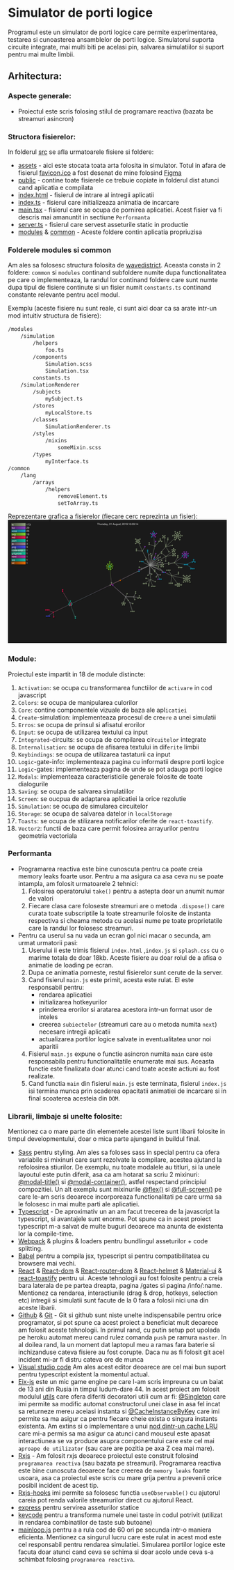 # Simulator de porti logice

Programul este un simulator de porti logice care permite experimentarea, testarea si cunoasterea ansamblelor de porti logice. Simulatorul suporta circuite integrate, mai multi biti pe acelasi pin, salvarea simulatiilor si suport pentru mai multe limbii.

## Arhitectura:

### Aspecte generale:

-   Proiectul este scris folosing stilul de programare reactiva (bazata be streamuri asincron)

### Structora fisierelor:

In folderul [src](../src) se afla urmatoarele fisiere si foldere:

-   [assets](../src/assets) - aici este stocata toata arta folosita in simulator. Totul in afara de fisierul [favicon.ico](../src/assets/favicon.ico) a fost desenat de mine folosind [Figma](https://www.figma.com/)
-   [public](../src/public) - contine toate fisierele ce trebuie copiate in folderul dist atunci cand aplicatia e compilata
-   [index.html](../src/index.html) - fisierul de intrare al intregii aplicatii
-   [index.ts](../src/index.ts) - fisierul care initializeaza animatia de incarcare
-   [main.tsx](../src/main.tsx) - fisierul care se ocupa de pornirea aplicatiei. Acest fisier va fi descris mai amanuntit in sectiune `Performanta`
-   [server.ts](../src/server.ts) - fisierul care servest asseturile static in productie
-   [modules](../src/modules) & [common](../src/common) - Aceste foldere contin aplicatia propriuzisa

### Folderele modules si common

Am ales sa folosesc structura folosita de [wavedistrict](https://gitlab.com/wavedistrict/web-client/tree/master/src). Aceasta consta in 2 foldere: `common` si `modules` continand subfoldere numite dupa functionalitatea pe care o implementeaza, la randul lor continand foldere care sunt numte dupa tipul de fisiere continute si un fisier numit `constants.ts` continand constante relevante pentru acel modul.

Exemplu (aceste fisiere nu sunt reale, ci sunt aici doar ca sa arate intr-un mod intuitiv structura de fisiere):

```
/modules
    /simulation
        /helpers
            foo.ts
        /components
            Simulation.scss
            Simulation.tsx
        constants.ts
    /simulationRenderer
        /subjects
            mySubject.ts
        /stores
            myLocalStore.ts
        /classes
            SimulationRenderer.ts
        /styles
            /mixins
                someMixin.scss
        /types
            myInterface.ts
/common
    /lang
        /arrays
            /helpers
                removeElement.ts
                setToArray.ts
```

Reprezentare grafica a fisierelor (fiecare cerc reprezinta un fisier):
![files](./assets/files.png)

### Module:

Proiectul este impartit in 18 de module distincte:

1. `Activation`: se ocupa cu transformarea functiilor de `activare` in cod javascript
2. `Colors`: se ocupa de manipularea culorilor
3. `Core`: contine componentele vizuale de baza ale apl`icatiei`
4. `Create`-simulation: implementeaza procesul de cre`ere` a unei simulatii
5. `Erros`: se ocupa de prinsul si afisatul erorilor
6. `Input`: se ocupa de utilizarea textului ca input
7. `Integrated`-circuits: se ocupa de compilarea cir`cuitelor` integrate
8. `Internalisation`: se ocupa de afisarea textului in dif`erite` limbii
9. `Keybindings`: se ocupa de utilizarea tastaturii ca input
10. `Logic`-gate-info: implementeaza pagina cu informatii despre porti logice
11. `Logic`-gates: implementeaza pagina de unde se pot adauga porti logice
12. `Modals`: implementeaza caracteristicile generale folosite de toate dialogurile
13. `Saving`: se ocupa de salvarea simulatiilor
14. `Screen`: se oucpua de adaptarea aplicatiei la orice rezolutie
15. `Simulation`: se ocupa de simularea circuitelor
16. `Storage`: se ocupa de salvarea datelor in `localStorage`
17. `Toasts`: se ocupa de stilizarea notificarilor oferite de `react-toastify`.
18. `Vector2`: functii de baza care permit folosirea arrayurilor pentru geometria vectoriala

### Performanta

-   Programarea reactiva este bine cunoscuta pentru ca poate creia memory leaks foarte usor. Pentru a ma asigura ca asa ceva nu se poate intampla, am folosit urmatoarele 2 tehnici:
    1. Folosirea operatorului `take()` pentru a astepta doar un anumit numar de valori
    2. Fiecare clasa care foloseste streamuri are o metoda `.dispose()` care curata toate subscriptile la toate streamurile folosite de instanta respectiva si cheama metoda cu acelasi nume pe toate proprietatile care la randul lor folosesc streamuri.
-   Pentru ca userul sa nu vada un ecran gol nici macar o secunda, am urmat urmatorii pasi:
    1. Userului ii este trimis fisierul `index.html` ,`index.js` si `splash.css` cu o marime totala de doar 18kb. Aceste fisiere au doar rolul de a afisa o animatie de loading pe ecran.
    2. Dupa ce animatia porneste, restul fisierelor sunt cerute de la server.
    3. Cand fisierul `main.js` este primit, acesta este rulat. El este responsabil pentru:
        - rendarea aplicatiei
        - initializarea hotkeyurilor
        - prinderea erorilor si aratarea acestora intr-un format usor de inteles
        - creerea `subiectelor` (streamuri care au o metoda numita `next`) necesare intregii aplicatii
        - actualizarea portilor logice salvate in eventualitatea unor noi aparitii
    4. Fisierul `main.js` expune o functie asincron numita `main` care este responsabila pentru functionalitatile enumerate mai sus. Aceasta functie este finalizata doar atunci cand toate aceste actiuni au fost realizate.
    5. Cand functia `main` din fisierul `main.js` este terminata, fisierul `index.js` isi termina munca prin scaderea opacitatii animatiei de incarcare si in final scoaterea acesteia din `DOM`.

### Librarii, limbaje si unelte folosite:

Mentionez ca o mare parte din elementele acestei liste sunt libarii folosite in timpul developmentului, doar o mica parte ajungand in buildul final.

-   [Sass](https://sass-lang.com/) pentru styling. Am ales sa foloses sass in special pentru ca ofera variabile si mixinuri care sunt rezolvate la compilare, acestea ajutand la refolosirea stiurilor. De exemplu, nu toate modalele au titluri, si la unele layoutul este putin diferit, asa ca am hotarat sa scriu 2 mixinuri: [@modal-title()](../src/modules/modals/styles/mixins/modal-title.scss) si [@modal-container()](../src/modules/modals/styles/mixins/modal-container.scss), astfel respectand principiul compozitiei. Un alt exemplu sunt mixinurile [@flex()](../src/modules/core/styles/mixins/flex.scss) si [@full-screen()](../src/modules/core/styles/mixins/full-screen.scss) pe care le-am scris deoarece incorporeaza functionalitati pe care urma sa le folosesc in mai multe parti ale aplicatiei.
-   [Typescript](https://www.typescriptlang.org/) - De aproximativ un an am facut trecerea de la javascript la typescript, si avantajele sunt enorme. Pot spune ca in acest proiect typescript m-a salvat de multe buguri deoarece ma anunta de existenta lor la compile-time.
-   [Webpack](https://webpack.js.org/) & plugins & loaders pentru bundlingul asseturilor + code splitting.
-   [Babel](https://babeljs.io/) pentru a compila jsx, typescript si pentru compatibilitatea cu browsere mai vechi.
-   [React](https://reactjs.org/) & [React-dom](https://reactjs.org/docs/react-dom.html) & [React-router-dom](https://www.npmjs.com/package/react-router-dom) & [React-helmet](https://github.com/nfl/react-helmet) & [Material-ui](https://material-ui.com/) & [react-toastify](https://github.com/fkhadra/react-toastify) pentru ui. Aceste tehnologii au fost folosite pentru a creia bara laterala de pe partea dreapta, pagina /gates si pagina /info/:name. Mentionez ca rendarea, interactiunile (drag & drop, hotkeys, selection etc) intregii si simulatii sunt facute de la 0 fara a folosii nici una din aceste libarii.
-   [Github](https://github.com/) & [Git](https://git-scm.com/) - Git si github sunt niste unelte indispensabile pentru orice programator, si pot spune ca acest proiect a beneficiat mult deoarece am folosit aceste tehnologii. In primul rand, cu putin setup pot upolada pe heroku automat mereu cand rulez comanda `push` pe ramura `master`. In al doilea rand, la un moment dat laptopul meu a ramas fara baterie si inchizanduse cateva fisiere au fost corupte. Daca nu as fi folosit git acel incident mi-ar fi distru cateva ore de munca
-   [Visual studio code](https://code.visualstudio.com/) Am ales acest editor deoarece are cel mai bun suport pentru typescript existent la momentul actual.
-   [Eix-js](https://eix-js.github.io/core/) este un mic game engine pe care l-am scris impreuna cu un baiat de 13 ani din Rusia in timpul ludum-dare 44. In acest proiect am folosit modulul [utils](https://github.com/eix-js/utils) care ofera diferiti decoratori utili cum ar fi: [@Singleton](https://github.com/eix-js/utils/blob/master/src/modules/decorators/Singleton.ts) care imi permite sa modific automat constructorul unei clase in asa fel incat sa returneze mereu aceiasi instanta si [@CacheInstanceByKey](https://github.com/eix-js/utils/blob/master/src/modules/decorators/CacheInstancesByKey.ts) care imi permite sa ma asigur ca pentru fiecare cheie exista o singura instants existenta. Am extins si o implementare a unui [nod dintr-un cache LRU](https://github.com/eix-js/utils/blob/master/src/modules/classes/LruCache.ts) care mi-a permis sa ma asigur ca atunci cand mouseul este apasat interactiunea se va produce asupra componentului care este cel mai `aproape de utilizator` (sau care are pozitia pe axa Z cea mai mare).
-   [Rxjs](https://rxjs-dev.firebaseapp.com/) - Am folosit rxjs deoarece proiectul este construit folosind `programarea reactiva` (sau bazata pe streamuri). Programarea reactiva este bine cunoscuta deoarece face creerea de `memory leaks` foarte usoara, asa ca proiectul este scris cu mare grija pentru a prevenii orice posibil incident de acest tip.
-   [Rxjs-hooks](https://github.com/LeetCode-OpenSource/rxjs-hooks) imi permite sa folosesc functia `useObservable()` cu ajutorul careia pot renda valorile streamurilor direct cu ajutorul React.
-   [express](https://expressjs.com/) pentru servirea asseturilor statice
-   [keycode](https://www.npmjs.com/package/keycode) pentru a transforma numele unei taste in codul potrivit (utilizat in rendarea combinatilor de taste sub butoane)
-   [mainloop.js](https://github.com/IceCreamYou/MainLoop.js?utm_source=recordnotfound.com) pentru a a rula cod de 60 ori pe secunda intr-o maniera eficienta. Mentionez ca singurul lucru care este rulat in acest mod este cel responsabil pentru rendarea simulatiei. Simularea portilor logice este facuta doar atunci cand ceva se schima si doar acolo unde ceva s-a schimbat folosing `programarea reactiva`.
